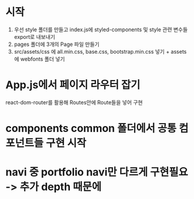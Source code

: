 # 시작

1. 우선 style 폴더를 만들고 index.js에 styled-components 및 style 관련 변수들
   export로 내보내기
2. pages 폴더에 3개의 Page 파일 만들기
3. src/assets/css 에 all.min.css, base.css, bootstrap.min.css 넣기 + assets에
   webfonts 폴더 넣기

# App.js에서 페이지 라우터 잡기

react-dom-router를 활용해 Routes안에 Route들을 넣어 구현

# components common 폴더에서 공통 컴포넌트들 구현 시작

# navi 중 portfolio navi만 다르게 구현필요 -> 추가 depth 때문에
